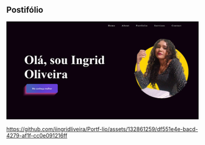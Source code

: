 ## Postifólio
<img src="./Captura de tela 2023-12-20 210937.png" class="div-img">

https://github.com/iingridliveira/Portf-lio/assets/132861259/df551e4e-bacd-4279-af1f-cc0e091216ff

